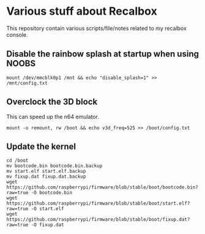 # Various stuff about Recalbox

This repository contain various scripts/file/notes related to my recalbox
console.

## Disable the rainbow splash at startup when using NOOBS

`mount /dev/mmcblk0p1 /mnt && echo "disable_splash=1" >> /mnt/config.txt`

## Overclock the 3D block

This can speed up the n64 emulator.

`mount -o remount, rw /boot && echo v3d_freq=525 >> /boot/config.txt`

## Update the kernel

```
cd /boot
mv bootcode.bin bootcode.bin.backup
mv start.elf start.elf.backup
mv fixup.dat fixup.dat.backup
wget https://github.com/raspberrypi/firmware/blob/stable/boot/bootcode.bin?raw=true -O bootcode.bin
wget https://github.com/raspberrypi/firmware/blob/stable/boot/start.elf?raw=true -O start.elf
wget https://github.com/raspberrypi/firmware/blob/stable/boot/fixup.dat?raw=true -O fixup.dat
```
